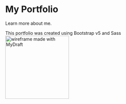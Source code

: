 # My Portfolio

Learn more about me.

This portfolio was created using Bootstrap v5 and Sass
<img src="bootstrap/images/DDacanayPortfolio_wireframe.jpg" width="200px" alt="wireframe made with MyDraft" />